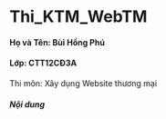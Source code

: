 # Thi_KTM_WebTM
<h4>Họ và Tên: Bùi Hồng Phú</h4>
<h4>Lớp: CTT12CĐ3A</h4>
<p>Thi môn: Xây dụng Website thương mại</p>
<h5>Nội dung</h5>


